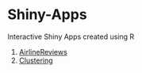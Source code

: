# Shiny-Apps
Interactive Shiny Apps created using R

1. [AirlineReviews](https://akhilmathew.shinyapps.io/AirlineReviews/)
2. [Clustering](https://akhilmathew.shinyapps.io/clustering/)

